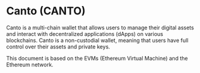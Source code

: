 # Canto (CANTO)

Canto is a multi-chain wallet that allows users to manage their digital assets and interact with decentralized applications (dApps) on various blockchains. Canto is a non-custodial wallet, meaning that users have full control over their assets and private keys.

This document is based on the EVMs (Ethereum Virtual Machine) and the Ethereum network.

<!--@include: ./_evm.md-->
